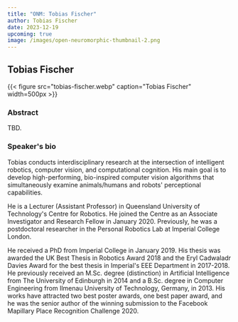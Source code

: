 ```yaml
---
title: "ONM: Tobias Fischer"
author: Tobias Fischer
date: 2023-12-19
upcoming: true
image: /images/open-neuromorphic-thumbnail-2.png
---
```


## Tobias Fischer

{{< figure src="tobias-fischer.webp" caption="Tobias Fischer" width=500px >}}

### Abstract 
TBD.

### Speaker's bio
Tobias conducts interdisciplinary research at the intersection of intelligent robotics, computer vision, and computational cognition. His main goal is to develop high-performing, bio-inspired computer vision algorithms that simultaneously examine animals/humans and robots' perceptional capabilities. 

He is a Lecturer (Assistant Professor) in Queensland University of Technology's Centre for Robotics. He joined the Centre as an Associate Investigator and Research Fellow in January 2020. Previously, he was a postdoctoral researcher in the Personal Robotics Lab at Imperial College London. 

He received a PhD from Imperial College in January 2019. His thesis was awarded the UK Best Thesis in Robotics Award 2018 and the Eryl Cadwaladr Davies Award for the best thesis in Imperial's EEE Department in 2017-2018. He previously received an M.Sc. degree (distinction) in Artificial Intelligence from The University of Edinburgh in 2014 and a B.Sc. degree in Computer Engineering from Ilmenau University of Technology, Germany, in 2013. His works have attracted two best poster awards, one best paper award, and he was the senior author of the winning submission to the Facebook Mapillary Place Recognition Challenge 2020.

